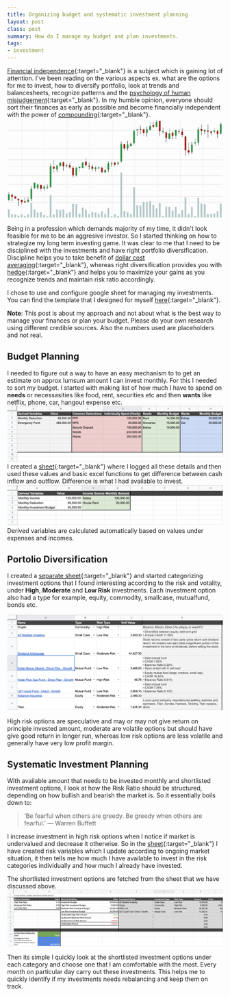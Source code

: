 ```yaml
---
title: Organizing budget and systematic investment planning
layout: post
class: post
summary: How do I manage my budget and plan investments.
tags:
- investment
---
```

[Financial independence](https://en.wikipedia.org/wiki/Financial_independence#:~:text=Financial%20independence%20is%20the%20status,referred%20to%20as%20passive%20income.){:target="_blank"} is a subject which is gaining lot of attention. I've been reading on the various aspects ex. what are the options for me to invest, how to diversify portfolio, look at trends and balancesheets, recognize patterns and the [psychology of human misjudgement](https://www.youtube.com/watch?v=pqzcCfUglws&ab_channel=BuffettMungerWisdom){:target="_blank"}. In my humble opinion, everyone should sort their finances as early as possible and become financially independent with the power of [compounding](https://www.investopedia.com/terms/c/compounding.asp#:~:text=Compounding%20is%20the%20process%20whereby,called%20%22miracle%20of%20compounding.%22){:target="_blank"}.
![Candle chart placeholder](/images/posts/candle_stick.jpeg)
<!--break-->
Being in a profession which demands majority of my time, it didn't look feasible for me to be an aggresive investor. So I started thinking on how to strategize my long term investing game. It was clear to me that I need to be disciplined with the investments and have right portfolio diversification. Discipline helps you to take benefit of [dollar cost averaging](https://www.investopedia.com/terms/d/dollarcostaveraging.asp){:target="_blank"}, whereas right diversification provides you with [hedge](https://www.investopedia.com/terms/h/hedge.asp){:target="_blank"} and helps you to maximize your gains as you recognize trends and maintain risk ratio accordingly.

I chose to use and configure google sheet for managing my investments. You can find the template that I designed for myself [here](https://www.google.com/url?sa=t&rct=j&esrc=s&source=appssearch&uact=8&cd=0&cad=rja&q&sig2=Yx8jGGjkLwmYM59t05Aprw&ved=0ahUKEwivtpHpxJbvAhVOBGgKHfbkBAo4ABABKAAwAA&url=https://drive.google.com/a/uber.com/open?id%3D1L8FKH-a6_kZPzypsgofT6MsRa5JtArf7rmGRqlFskW4%26usp%3Dchrome_omnibox&usg=AOvVaw3ocbt9IuMk2AngiuzfAiEv){:target="_blank"}.

**Note**: This post is about my approach and not about what is the best way to manage your finances or plan your budget. Please do your own research using different credible sources. Also the numbers used are placeholders and not real.

## Budget Planning
I needed to figure out a way to have an easy mechanism to to get an estimate on approx lumsum amount I can invest monthly. For this I needed to sort my budget. I started with making list of how much I have to spend on **needs** or necessasities like food, rent, securities etc and then **wants** like netflix, phone, car, hangout expense etc.
![Expense screenshot](/images/posts/expenses.png)
I created a [sheet](https://docs.google.com/spreadsheets/d/1L8FKH-a6_kZPzypsgofT6MsRa5JtArf7rmGRqlFskW4/edit#gid=1986981816){:target="_blank"} where I logged all these details and then used these values and basic excel functions to get difference between cash inflow and outflow. Difference is what I had available to invest.
![Income screenshot](/images/posts/incomes.png)
Derived variables are calculated automatically based on values under expenses and incomes.

## Portolio Diversification
I created a [separate sheet](https://docs.google.com/spreadsheets/d/1L8FKH-a6_kZPzypsgofT6MsRa5JtArf7rmGRqlFskW4/edit#gid=1344074706){:target="_blank"} and started categorizing investment options that I found interesting according to the risk and votality, under **High**, **Moderate** and **Low Risk** investments. Each investment option also had a type for example, equity, commodity, smallcase, mutualfund, bonds etc.

![Investment options](/images/posts/investment_options.png)

High risk options are speculative and may or may not give return on principle invested amount, moderate are volatile options but should have give good return in longer run, whereas low risk options are less volatile and generally have very low profit margin.

## Systematic Investment Planning
With available amount that needs to be invested monthly and shortlisted investment options, I look at how the Risk Ratio should be structured, depending on how bullish and bearish the market is. So it essentially boils down to:

> ‘Be fearful when others are greedy. Be greedy when others are fearful.’
> — Warren Buffett

I increase investment in high risk options when I notice if market is undervalued and decrease it otherwise. So in the [sheet](https://docs.google.com/spreadsheets/d/1L8FKH-a6_kZPzypsgofT6MsRa5JtArf7rmGRqlFskW4/edit#gid=0){:target="_blank"} I have created risk variables which I update according to ongoing market situation, it then tells me how much I have available to invest in the risk categories individually and how much I already have invested.

The shortlisted investment options are fetched from the sheet that we have discussed above.
![Investment strategy](/images/posts/investment_strategy.png)

Then its simple I quickly look at the shortlisted investment options under each category and choose one that I am comfortable with the most. Every month on particular day carry out these investments. This helps me to quickly identify if my investments needs rebalancing and keep them on track.
